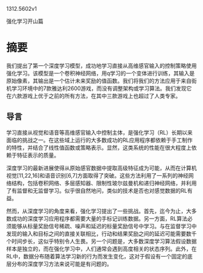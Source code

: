 1312.5602v1

强化学习开山篇

# 摘要

我们提出了第一个深度学习模型，成功地学习直接从高维感官输入的控制策略使用强化学习。该模型是一个卷积神经网络，用q学习的一个变体进行训练，其输入是原始像素，其输出是一个估计未来奖励的值函数。我们将我们的方法应用于来自街机学习环境中的7款雅达利2600游戏，而没有调整架构或学习算法。我们发现它在六款游戏上优于之前的所有方法，在其中三款游戏上也超过了人类专家。

## 导言

学习直接从视觉和语音等高维感官输入中控制主体，是强化学习（RL）长期以来面临的挑战之一。在这些域上运行的大多数成功的RL应用程序都依赖于手工制作的特性，并结合了线性值函数或策略表示。显然，这类系统的性能在很大程度上依赖于特征表示的质量。

深度学习的最新进展使得从原始感官数据中提取高级特征成为可能，从而在计算机视觉[11,22,16]和语音识别[6,7]方面取得了突破。这些方法利用了一系列的神经网络结构，包括卷积网络、多层感知器、限制性玻尔兹曼机和递归神经网络，并利用了有监督和无监督学习。似乎很自然地问，类似的技术是否也对感觉数据的RL有益。

然而，从深度学习的角度来看，强化学习提出了一些挑战。首先，迄今为止，大多数成功的深度学习应用程序都需要大量的手标记训练数据。另一方面，RL算法必须能够从标量奖励信号稀疏、噪声和延迟的标量奖励信号中学习。与在监督学习中发现的输入和目标之间的直接关联相比，行动和结果奖励之间的延迟可能需要数千个时间步长，这似乎特别令人生畏。另一个问题是，大多数深度学习算法假设数据样本是独立的，而在强化学习中，人们通常会遇到高度相关的状态序列。此外，在RL中，数据分布随着算法学习新的行为而发生变化，这对于假设有一个固定的底层分布的深度学习方法来说可能是有问题的。

